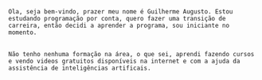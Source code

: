 ##
    Ola, seja bem-vindo, prazer meu nome é Guilherme Augusto. Estou estudando programação por conta, quero fazer uma transição de carreira, então decidi a aprender a programa, sou iniciante no momento.

##
    Não tenho nenhuma formação na área, o que sei, aprendi fazendo cursos e vendo videos gratuitos disponíveis na internet e com a ajuda da assistência de inteligências artificais.